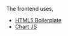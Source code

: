 The frontend uses,

- [HTML5 Boilerplate](https://html5boilerplate.com/)
- [Chart JS](https://youtu.be/HFAjrai-d58)